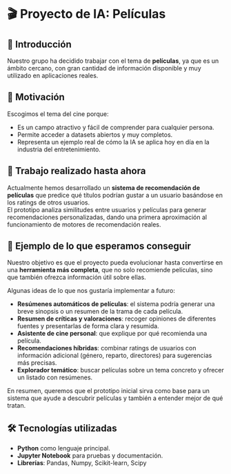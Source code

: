 # 🎬 Proyecto de IA: Películas 

## 📖 Introducción 
Nuestro grupo ha decidido trabajar con el tema de **películas**, ya que es un ámbito cercano, con gran cantidad de información disponible y muy utilizado en aplicaciones reales.

## 🎯 Motivación
Escogimos el tema del cine porque:
- Es un campo atractivo y fácil de comprender para cualquier persona.  
- Permite acceder a datasets abiertos y muy completos.  
- Representa un ejemplo real de cómo la IA se aplica hoy en día en la industria del entretenimiento.  

## 🚀 Trabajo realizado hasta ahora
Actualmente hemos desarrollado un **sistema de recomendación de películas** que predice qué títulos podrían gustar a un usuario basándose en los ratings de otros usuarios.  
El prototipo analiza similitudes entre usuarios y películas para generar recomendaciones personalizadas, dando una primera aproximación al funcionamiento de motores de recomendación reales.

## 🌟 Ejemplo de lo que esperamos conseguir
Nuestro objetivo es que el proyecto pueda evolucionar hasta convertirse en una **herramienta más completa**, que no solo recomiende películas, sino que también ofrezca información útil sobre ellas.  

Algunas ideas de lo que nos gustaría implementar a futuro:
- **Resúmenes automáticos de películas**: el sistema podría generar una breve sinopsis o un resumen de la trama de cada película.  
- **Resumen de críticas y valoraciones**: recoger opiniones de diferentes fuentes y presentarlas de forma clara y resumida.  
- **Asistente de cine personal**: que explique por qué recomienda una película.  
- **Recomendaciones híbridas**: combinar ratings de usuarios con información adicional (género, reparto, directores) para sugerencias más precisas.  
- **Explorador temático**: buscar películas sobre un tema concreto y ofrecer un listado con resúmenes.  

En resumen, queremos que el prototipo inicial sirva como base para un sistema que ayude a descubrir películas y también a entender mejor de qué tratan.

## 🛠️ Tecnologías utilizadas
- **Python** como lenguaje principal.  
- **Jupyter Notebook** para pruebas y documentación.  
- **Librerías**: Pandas, Numpy, Scikit-learn, Scipy 
